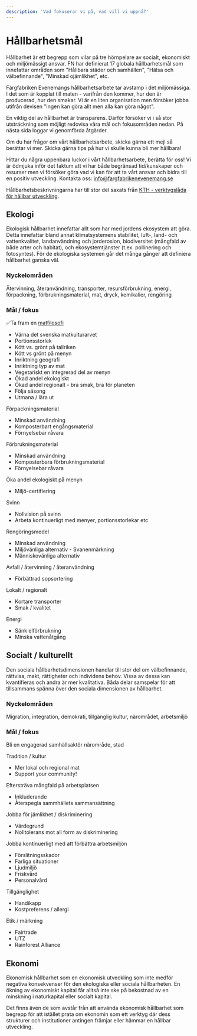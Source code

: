 ```yaml
---
description: 'Vad fokuserar vi på, vad vill vi uppnå?'
---
```


# Hållbarhetsmål

Hållbarhet är ett begrepp som vilar på tre hörnpelare av socialt, ekonomiskt och miljömässigt ansvar. FN har definierat 17 globala hållbarhetsmål som innefattar områden som "Hållbara städer och samhällen", "Hälsa och välbefinnande", "Minskad ojämlikhet", etc.

Färgfabriken Evenemangs hållbarhetsarbete tar avstamp i det miljömässiga. I det som är kopplat till maten - varifrån den kommer, hur den är producerad, hur den smakar. Vi är en liten organisation men försöker jobba utifrån devisen "ingen kan göra allt men alla kan göra något".

En viktig del av hållbarhet är transparens. Därför försöker vi i så stor utsträckning som möjligt redovisa våra mål och fokusområden nedan. På nästa sida loggar vi genomförda åtgärder.

Om du har frågor om vårt hållbarhetsarbete, skicka gärna ett mejl så berättar vi mer. Skicka gärna tips på hur vi skulle kunna bli mer hållbara!

Hittar du några uppenbara luckor i vårt hållbarhetsarbete, berätta för oss! Vi är ödmjuka inför det faktum att vi har både begränsad tid/kunskaper och resurser men vi försöker göra vad vi kan för att ta vårt ansvar och bidra till en positiv utveckling. Kontakta oss: [info@fargfabrikenevenemang.se](mailto:info@fargfabrikenevenemang.se)

Hållbarhetsbeskrivningarna har till stor del saxats från [KTH - verktygslåda för hållbar utveckling](https://www.kth.se/om/miljo-hallbar-utveckling/utbildning-miljo-hallbar-utveckling/verktygslada/sustainable-development).

## Ekologi

Ekologisk hållbarhet innefattar allt som har med jordens ekosystem att göra. Detta innefattar bland annat klimatsystemens stabilitet, luft-, land- och vattenkvalitet, landanvändning och jorderosion, biodiversitet \(mångfald av både arter och habitat\), och ekosystemtjänster \(t.ex. pollinering och fotosyntes\). För de ekologiska systemen går det många gånger att definiera hållbarhet ganska väl.

### Nyckelområden

Återvinning, återanvändning, transporter, resursförbrukning, energi, förpackning, förbrukningsmaterial, mat, dryck, kemikalier, rengöring

### Mål / fokus

✅Ta fram en [matfilosofi](../matfilosofi.md)

* Värna det svenska matkulturarvet
* Portionsstorlek
* Kött vs. grönt på tallriken
* Kött vs grönt på menyn
* Inriktning geografi
* Inriktning typ av mat
* Vegetariskt en integrerad del av menyn
* Ökad andel ekologiskt
* Ökad andel regionalt - bra smak, bra för planeten
* Följa säsong
* Utmana / lära ut

Förpackningsmaterial

* Minskad användning
* Komposterbart engångsmaterial
* Förnyelsebar råvara

Förbrukningsmaterial

* Minskad användning
* Komposterbara förbrukningsmaterial
* Förnyelsebar råvara

Öka andel ekologiskt på menyn

* Miljö-certifiering

Svinn

* Nollvision på svinn
* Arbeta kontinuerligt med menyer, portionsstorlekar etc

Rengöringsmedel

* Minskad användning
* Miljövänliga alternativ - Svanenmärkning
* Människovänliga alternativ

Avfall / återvinning / återanvändning

* Förbättrad sopsortering

Lokalt / regionalt

* Kortare transporter
* Smak / kvalitet

Energi

* Sänk elförbrukning
* Minska vattenåtgång

## Socialt / kulturellt

Den sociala hållbarhetsdimensionen handlar till stor del om välbefinnande, rättvisa, makt, rättigheter och individens behov. Vissa av dessa kan kvantifieras och andra är mer kvalitativa. Båda delar samspelar för att tillsammans spänna över den sociala dimensionen av hållbarhet.

### Nyckelområden

Migration, integration, demokrati, tillgänglig kultur, närområdet, arbetsmiljö

### Mål / fokus

Bli en engagerad samhällsaktör närområde, stad

Tradition / kultur

* Mer lokal och regional mat
* Support your community!

Eftersträva mångfald på arbetsplatsen

* Inkluderande
* Återspegla sammhällets sammansättning

Jobba för jämlikhet / diskriminering

* Värdegrund
* Nolltolerans mot all form av diskriminering

Jobba kontinuerligt med att förbättra arbetsmiljön

* Förslitningsskador
* Farliga situationer
* Ljudmiljö
* Friskvård
* Personalvård

Tillgänglighet

* Handikapp
* Kostpreferens / allergi

Etik / märkning

* Fairtrade
* UTZ
* Rainforest Alliance

## Ekonomi

Ekonomisk hållbarhet som en ekonomisk utveckling som inte medför negativa konsekvenser för den ekologiska eller sociala hållbarheten. En ökning av ekonomiskt kapital får alltså inte ske på bekostnad av en minskning i naturkapital eller socialt kapital.

Det finns även de som avstår från att använda ekonomisk hållbarhet som begrepp för att istället prata om ekonomin som ett verktyg där dess strukturer och institutioner antingen främjar eller hämmar en hållbar utveckling.

